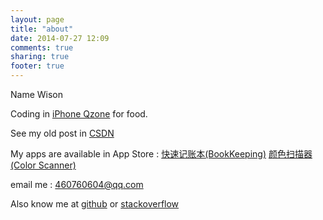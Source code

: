 ```yaml
---
layout: page
title: "about"
date: 2014-07-27 12:09
comments: true
sharing: true
footer: true
---
```


Name Wison

Coding in [iPhone Qzone](https://itunes.apple.com/cn/app/qq-kong-jian/id364183992?mt=8) for food.

See my old post in [CSDN](http://blog.csdn.com/wihing)

My apps are available in App Store : [快速记账本(BookKeeping)](https://itunes.apple.com/cn/app/kuai-su-ji-zhang-ben/id586213297?mt=8) [颜色扫描器(Color Scanner)](https://itunes.apple.com/cn/app/yan-se-sao-miao-qi/id581641986?mt=8)

email me : 460760604@qq.com

Also know me at [github](https://github.com/wihing) or 
[stackoverflow](http://stackoverflow.com/users/558017/wihing)

